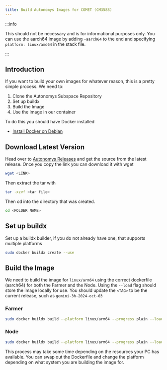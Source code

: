 ```yaml
---
title: Build Autonomys Images for COMET (CM3588)
---
```


:::info

This should not be necessary and is for informational purposes only. You can use the aarch64 image by adding `-aarch64` to the end and specifying `platform: linux/amd64` in the stack file. 

:::

## Introduction
If you want to build your own images for whatever reason, this is a pretty simple process. We need to:
1. Clone the Autonomys Subspace Repository
1. Set up buildx
1. Build the Image
1. Use the image in our container

To do this you should have Docker installed
* [Install Docker on Debian](https://hakehardware.github.io/docs/guides/linux/install-docker-debian)

##  Download Latest Version
Head over to [Autonomys Releases](https://github.com/autonomys/subspace/releases) and get the source from the latest release. Once you copy the link you can download it with wget
```bash
wget <LINK>
```

Then extract the tar with 
```bash
tar -xzvf <tar file>
```

Then cd into the directory that was created.
```bash
cd <FOLDER NAME>
```

## Set up buildx
Set up a buildx builder, if you do not already have one, that supports multiple platforms
```bash
sudo docker buildx create --use
```

## Build the Image
We need to build the image for `linux/arm64` using the correct dockerfile (aarch64) for both the Farmer and the Node. Using the `--load` flag should store the image locally for use. You should update the `<TAG>` to be the current release, such as `gemini-3h-2024-oct-03`

### Farmer
```bash
sudo docker buildx build --platform linux/arm64 --progress plain --load -t autonomys-comet-farmer:<TAG> -f Dockerfile-farmer.aarch64 .
```

### Node
```bash
sudo docker buildx build --platform linux/arm64 --progress plain --load -t autonomys-comet-node:<TAG> -f Dockerfile-node.aarch64 .
```

This process may take some time depending on the resources your PC has available. You can swap out the Dockerfile and change the platform depending on what system you are building the image for. 
